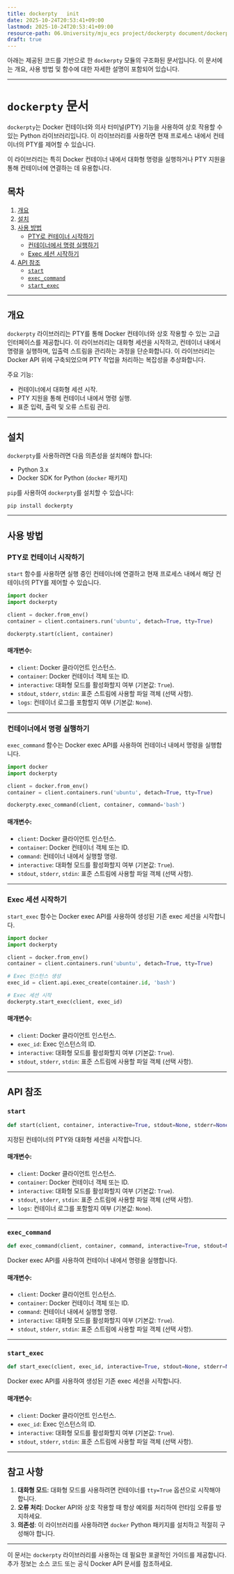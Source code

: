 ```yaml
---
title: dockerpty   init  
date: 2025-10-24T20:53:41+09:00
lastmod: 2025-10-24T20:53:41+09:00
resource-path: 06.University/mju_ecs project/dockerpty document/dockerpty __init__.md
draft: true
---
```

아래는 제공된 코드를 기반으로 한 `dockerpty` 모듈의 구조화된 문서입니다. 이 문서에는 개요, 사용 방법 및 함수에 대한 자세한 설명이 포함되어 있습니다.

---

# `dockerpty` 문서

`dockerpty`는 Docker 컨테이너와 의사 터미널(PTY) 기능을 사용하여 상호 작용할 수 있는 Python 라이브러리입니다. 이 라이브러리를 사용하면 현재 프로세스 내에서 컨테이너의 PTY를 제어할 수 있습니다.

이 라이브러리는 특히 Docker 컨테이너 내에서 대화형 명령을 실행하거나 PTY 지원을 통해 컨테이너에 연결하는 데 유용합니다.

## 목차
1. [개요](#개요)
2. [설치](#설치)
3. [사용 방법](#사용-방법)
   - [PTY로 컨테이너 시작하기](#pty로-컨테이너-시작하기)
   - [컨테이너에서 명령 실행하기](#컨테이너에서-명령-실행하기)
   - [Exec 세션 시작하기](#exec-세션-시작하기)
4. [API 참조](#api-참조)
   - [`start`](#start)
   - [`exec_command`](#exec_command)
   - [`start_exec`](#start_exec)

---

## 개요

`dockerpty` 라이브러리는 PTY를 통해 Docker 컨테이너와 상호 작용할 수 있는 고급 인터페이스를 제공합니다. 이 라이브러리는 대화형 세션을 시작하고, 컨테이너 내에서 명령을 실행하며, 입출력 스트림을 관리하는 과정을 단순화합니다. 이 라이브러리는 Docker API 위에 구축되었으며 PTY 작업을 처리하는 복잡성을 추상화합니다.

주요 기능:
- 컨테이너에서 대화형 세션 시작.
- PTY 지원을 통해 컨테이너 내에서 명령 실행.
- 표준 입력, 출력 및 오류 스트림 관리.

---

## 설치

`dockerpty`를 사용하려면 다음 의존성을 설치해야 합니다:
- Python 3.x
- Docker SDK for Python (`docker` 패키지)

`pip`를 사용하여 `dockerpty`를 설치할 수 있습니다:

```bash
pip install dockerpty
```

---

## 사용 방법

### PTY로 컨테이너 시작하기

`start` 함수를 사용하면 실행 중인 컨테이너에 연결하고 현재 프로세스 내에서 해당 컨테이너의 PTY를 제어할 수 있습니다.

```python
import docker
import dockerpty

client = docker.from_env()
container = client.containers.run('ubuntu', detach=True, tty=True)

dockerpty.start(client, container)
```

#### 매개변수:
- `client`: Docker 클라이언트 인스턴스.
- `container`: Docker 컨테이너 객체 또는 ID.
- `interactive`: 대화형 모드를 활성화할지 여부 (기본값: `True`).
- `stdout`, `stderr`, `stdin`: 표준 스트림에 사용할 파일 객체 (선택 사항).
- `logs`: 컨테이너 로그를 포함할지 여부 (기본값: `None`).

---

### 컨테이너에서 명령 실행하기

`exec_command` 함수는 Docker exec API를 사용하여 컨테이너 내에서 명령을 실행합니다.

```python
import docker
import dockerpty

client = docker.from_env()
container = client.containers.run('ubuntu', detach=True, tty=True)

dockerpty.exec_command(client, container, command='bash')
```

#### 매개변수:
- `client`: Docker 클라이언트 인스턴스.
- `container`: Docker 컨테이너 객체 또는 ID.
- `command`: 컨테이너 내에서 실행할 명령.
- `interactive`: 대화형 모드를 활성화할지 여부 (기본값: `True`).
- `stdout`, `stderr`, `stdin`: 표준 스트림에 사용할 파일 객체 (선택 사항).

---

### Exec 세션 시작하기

`start_exec` 함수는 Docker exec API를 사용하여 생성된 기존 exec 세션을 시작합니다.

```python
import docker
import dockerpty

client = docker.from_env()
container = client.containers.run('ubuntu', detach=True, tty=True)

# Exec 인스턴스 생성
exec_id = client.api.exec_create(container.id, 'bash')

# Exec 세션 시작
dockerpty.start_exec(client, exec_id)
```

#### 매개변수:
- `client`: Docker 클라이언트 인스턴스.
- `exec_id`: Exec 인스턴스의 ID.
- `interactive`: 대화형 모드를 활성화할지 여부 (기본값: `True`).
- `stdout`, `stderr`, `stdin`: 표준 스트림에 사용할 파일 객체 (선택 사항).

---

## API 참조

### `start`

```python
def start(client, container, interactive=True, stdout=None, stderr=None, stdin=None, logs=None):
```

지정된 컨테이너의 PTY와 대화형 세션을 시작합니다.

#### 매개변수:
- `client`: Docker 클라이언트 인스턴스.
- `container`: Docker 컨테이너 객체 또는 ID.
- `interactive`: 대화형 모드를 활성화할지 여부 (기본값: `True`).
- `stdout`, `stderr`, `stdin`: 표준 스트림에 사용할 파일 객체 (선택 사항).
- `logs`: 컨테이너 로그를 포함할지 여부 (기본값: `None`).

---

### `exec_command`

```python
def exec_command(client, container, command, interactive=True, stdout=None, stderr=None, stdin=None):
```

Docker exec API를 사용하여 컨테이너 내에서 명령을 실행합니다.

#### 매개변수:
- `client`: Docker 클라이언트 인스턴스.
- `container`: Docker 컨테이너 객체 또는 ID.
- `command`: 컨테이너 내에서 실행할 명령.
- `interactive`: 대화형 모드를 활성화할지 여부 (기본값: `True`).
- `stdout`, `stderr`, `stdin`: 표준 스트림에 사용할 파일 객체 (선택 사항).

---

### `start_exec`

```python
def start_exec(client, exec_id, interactive=True, stdout=None, stderr=None, stdin=None):
```

Docker exec API를 사용하여 생성된 기존 exec 세션을 시작합니다.

#### 매개변수:
- `client`: Docker 클라이언트 인스턴스.
- `exec_id`: Exec 인스턴스의 ID.
- `interactive`: 대화형 모드를 활성화할지 여부 (기본값: `True`).
- `stdout`, `stderr`, `stdin`: 표준 스트림에 사용할 파일 객체 (선택 사항).

---

## 참고 사항

1. **대화형 모드**: 대화형 모드를 사용하려면 컨테이너를 `tty=True` 옵션으로 시작해야 합니다.
2. **오류 처리**: Docker API와 상호 작용할 때 항상 예외를 처리하여 런타임 오류를 방지하세요.
3. **의존성**: 이 라이브러리를 사용하려면 `docker` Python 패키지를 설치하고 적절히 구성해야 합니다.

---

이 문서는 `dockerpty` 라이브러리를 사용하는 데 필요한 포괄적인 가이드를 제공합니다. 추가 정보는 소스 코드 또는 공식 Docker API 문서를 참조하세요.